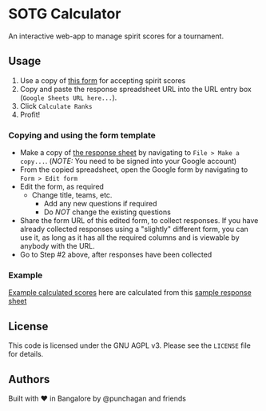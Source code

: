 # SOTG Calculator

An interactive web-app to manage spirit scores for a tournament.

## Usage

1. Use a copy of <a href="https://docs.google.com/spreadsheets/d/1q3Zr1IbbL6r87UpGkQ-D9hyJtw6cP8GlVLVRvFkVACU/edit#gid=1141649430" target="_blank_">this form</a> for accepting spirit scores
1. Copy and paste the response spreadsheet URL into the URL entry box (`Google
   Sheets URL here...`).
1. Click `Calculate Ranks`
1. Profit!

<!-- More -->
### Copying and using the form template

- Make a copy of <a href="https://docs.google.com/spreadsheets/d/1q3Zr1IbbL6r87UpGkQ-D9hyJtw6cP8GlVLVRvFkVACU/edit#gid=1141649430" target="_blank_">the response sheet</a> by navigating to `File > Make a
  copy...`. (*NOTE:* You need to be signed into your Google account)
- From the copied spreadsheet, open the Google form by navigating to `Form >
  Edit form`
- Edit the form, as required
  - Change title, teams, etc.
    - Add any new questions if required
    - Do *NOT* change the existing questions
- Share the form URL of this edited form, to collect responses. If you have
  already collected responses using a "slightly" different form, you can use
  it, as long as it has all the required columns and is viewable by anybody
  with the URL.
- Go to Step #2 above, after responses have been collected

### Example

<a href="https://sotg-calculator.herokuapp.com/?url=https%3A%2F%2Fdocs.google.com%2Fspreadsheets%2Fd%2F10uHbqsqrFV_5eFdpPi4ybHeKnzEzpNe1uq6LlCR8hwU" target="_blank_">Example calculated scores</a> here are calculated from this <a href="https://docs.google.com/spreadsheets/d/10uHbqsqrFV_5eFdpPi4ybHeKnzEzpNe1uq6LlCR8hwU/edit#gid=1141649430" target="_blank_">sample response sheet</a>

## License

This code is licensed under the GNU AGPL v3. Please see the `LICENSE` file for
details.

## Authors

Built with :heart: in Bangalore by @punchagan and friends
